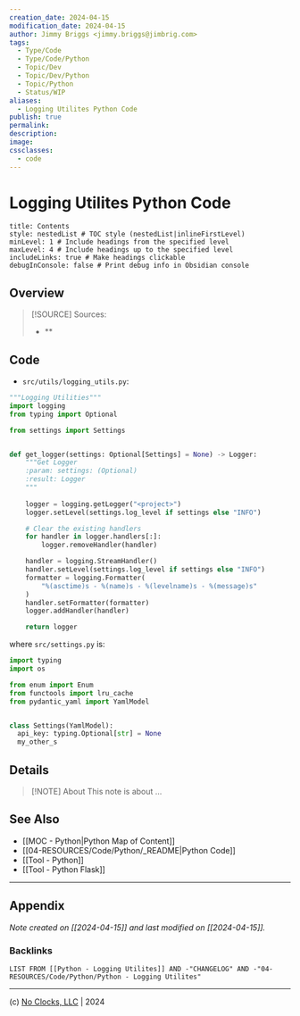 ```yaml
---
creation_date: 2024-04-15
modification_date: 2024-04-15
author: Jimmy Briggs <jimmy.briggs@jimbrig.com>
tags:
  - Type/Code
  - Type/Code/Python
  - Topic/Dev
  - Topic/Dev/Python
  - Topic/Python
  - Status/WIP
aliases:
  - Logging Utilites Python Code
publish: true
permalink:
description:
image:
cssclasses:
  - code
---
```


# Logging Utilites Python Code

```table-of-contents
title: Contents 
style: nestedList # TOC style (nestedList|inlineFirstLevel)
minLevel: 1 # Include headings from the specified level
maxLevel: 4 # Include headings up to the specified level
includeLinks: true # Make headings clickable
debugInConsole: false # Print debug info in Obsidian console
```

## Overview

> [!SOURCE] Sources:
> - **

## Code

- `src/utils/logging_utils.py`:

```python
"""Logging Utilities"""
import logging
from typing import Optional

from settings import Settings


def get_logger(settings: Optional[Settings] = None) -> Logger:
    """Get Logger
    :param: settings: (Optional)
    :result: Logger
    """
    
    logger = logging.getLogger("<project>")
    logger.setLevel(settings.log_level if settings else "INFO")

    # Clear the existing handlers
    for handler in logger.handlers[:]:
        logger.removeHandler(handler)

    handler = logging.StreamHandler()
    handler.setLevel(settings.log_level if settings else "INFO")
    formatter = logging.Formatter(
        "%(asctime)s - %(name)s - %(levelname)s - %(message)s"
    )
    handler.setFormatter(formatter)
    logger.addHandler(handler)

    return logger
```

where `src/settings.py` is:

```python
import typing
import os

from enum import Enum
from functools import lru_cache
from pydantic_yaml import YamlModel


class Settings(YamlModel):
  api_key: typing.Optional[str] = None
  my_other_s
```

## Details

> [!NOTE] About
> This note is about ...

## See Also

- [[MOC - Python|Python Map of Content]]
- [[04-RESOURCES/Code/Python/_README|Python Code]]
- [[Tool - Python]]
- [[Tool - Python Flask]]


***

## Appendix

*Note created on [[2024-04-15]] and last modified on [[2024-04-15]].*

### Backlinks

```dataview
LIST FROM [[Python - Logging Utilites]] AND -"CHANGELOG" AND -"04-RESOURCES/Code/Python/Python - Logging Utilites"
```

***

(c) [No Clocks, LLC](https://github.com/noclocks) | 2024